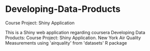# Developing-Data-Products
Course Project: Shiny Application

This is a Shiny web application regarding coursera Developing Data Products: Course Project: Shiny Application.
New York Air Quality Measurements using 'airquality' from 'datasets' R package
